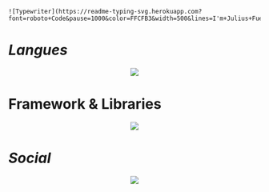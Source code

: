 
    ![Typewriter](https://readme-typing-svg.herokuapp.com?font=roboto+Code&pause=1000&color=FFCFB3&width=500&lines=I'm+Julius+Fuentiblanca!;I'm+a+Web+Developer)


<!--
**fuentiblanca07/fuentiblanca07** is a ✨ _special_ ✨ repository because its `README.md` (this file) appears on your GitHub profile.

Here are some ideas to get you started:

- 🔭 I’m currently working on ...
- 🌱 I’m currently learning ...
- 👯 I’m looking to collaborate on ...
- 🤔 I’m looking for help with ...
- 💬 Ask me about ...
- 📫 How to reach me: ...
- 😄 Pronouns: ...
- ⚡ Fun fact: ...
-->



<h1><em>Langues</em></h1>
<div align="center">
    <img src="https://skillicons.dev/icons?i=nodejs,php,javascript,cpp,java" /><br>
</div>

<h1>Framework & Libraries</h1>
<div align="center">
<img src="https://skillicons.dev/icons?i=react,bootstrap,laravel,tailwind,react,jquery" /><br/>
</div>

<h1><em>Social</em></h1>
<div align="center">
    <img src="https://skillicons.dev/icons?i=facebook,discord,github,instagram,gmail" /><br/>
</div>
